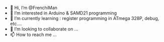 - 👋 Hi, I’m @FrenchiMan
- 👀 I’m interested in Arduino & SAMD21 programming 
- 🌱 I’m currently learning : register programming in ATmega 328P, debug, etc....
- 💞️ I’m looking to collaborate on ...
- 📫 How to reach me ...

<!---
FrenchiMan/FrenchiMan is a ✨ special ✨ repository because its `README.md` (this file) appears on your GitHub profile.
You can click the Preview link to take a look at your changes.
--->
